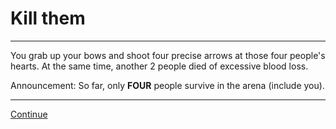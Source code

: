 # Kill them

---

You grab up your bows and shoot four precise arrows at those four people's hearts. At the same time, another 2 people died of excessive blood loss. 

Announcement: So far, only **FOUR** people survive in the arena (include you).

---

[Continue](22-night-time.md)
